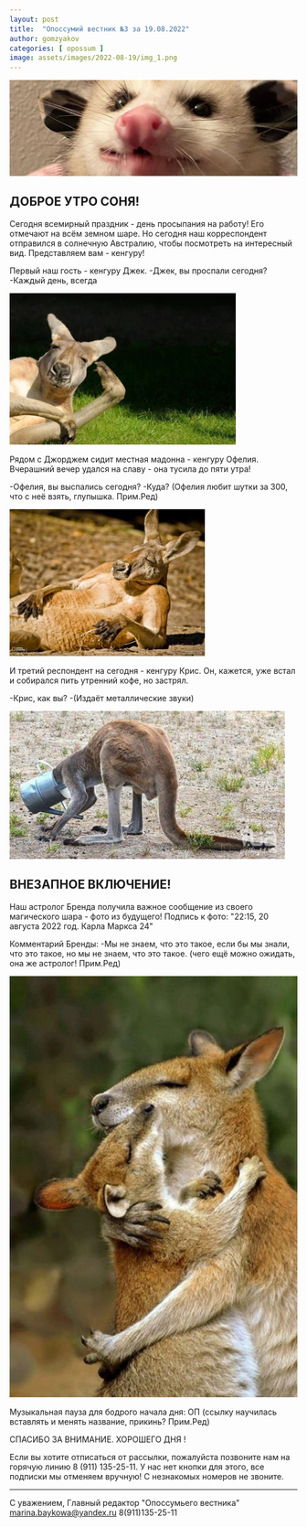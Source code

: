 ```yaml
---
layout: post
title:  "Опоссумий вестник №3 за 19.08.2022"
author: gomzyakov
categories: [ opossum ]
image: assets/images/2022-08-19/img_1.png
---
```


![img.png](../assets/images/2022-08-19/img.png)

## ДОБРОЕ УТРО СОНЯ!

Сегодня всемирный праздник - день просыпания на работу! Его отмечают на всём земном шаре. Но сегодня наш корреспондент отправился в солнечную Австралию, чтобы посмотреть на интересный вид. Представляем вам - кенгуру!

Первый наш гость - кенгуру Джек.
-Джек, вы проспали сегодня?
-Каждый день, всегда

![img_1.png](../assets/images/2022-08-19/img_1.png)

Рядом с Джорджем сидит местная мадонна - кенгуру Офелия. Вчерашний вечер удался на славу - она тусила до пяти утра!

-Офелия, вы выспались сегодня?
-Куда?
(Офелия любит шутки за 300, что с неё взять, глупышка. Прим.Ред)

![img_2.png](../assets/images/2022-08-19/img_2.png)

И третий респондент на сегодня - кенгуру Крис. Он, кажется, уже встал и собирался пить утренний кофе, но застрял.

-Крис, как вы?
-(Издаёт металлические звуки)

![img_3.png](../assets/images/2022-08-19/img_3.png)

## ВНЕЗАПНОЕ ВКЛЮЧЕНИЕ!

Наш астролог Бренда получила важное сообщение из своего магического шара - фото из будущего!
Подпись к фото: "22:15, 20 августа 2022 год. Карла Маркса 24"

Комментарий Бренды:
-Мы не знаем, что это такое, если бы мы знали, что это такое, но мы не знаем, что это такое.
(чего ещё можно ожидать, она же астролог! Прим.Ред)

![img_4.png](../assets/images/2022-08-19/img_4.png)

Музыкальная пауза для бодрого начала дня: ОП
(ссылку научилась вставлять и менять название, прикинь? Прим.Ред)

СПАСИБО ЗА ВНИМАНИЕ. ХОРОШЕГО ДНЯ  !

Если вы хотите отписаться от рассылки, пожалуйста позвоните нам на горячую линию 8 (911) 135-25-11.
У нас нет кнопки для этого, все подписки мы отменяем вручную! С незнакомых номеров не звоните.

---
С уважением, Главный редактор "Опоссумьего вестника"
marina.baykowa@yandex.ru
8(911)135-25-11
